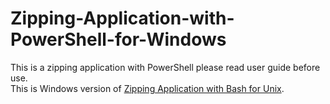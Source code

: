 # Zipping-Application-with-PowerShell-for-Windows
This is a zipping application with PowerShell please read user guide before use.<br>
This is Windows version of <a href="https://github.com/emirkaanozdemr/Zipping-Application-with-Bash-for-Unix">Zipping Application with Bash for Unix</a>.
